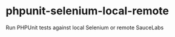 phpunit-selenium-local-remote
=============================

Run PHPUnit tests against local Selenium or remote SauceLabs